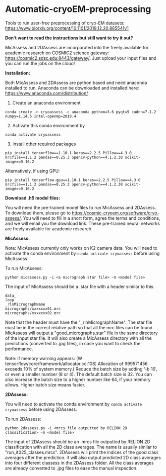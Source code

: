 # Automatic-cryoEM-preprocessing
Tools to run user-free preprocessing of cryo-EM datasets: https://www.biorxiv.org/content/10.1101/2019.12.20.885541v1

**Don't want to read the instructions but still want to try it out?**

MicAssess and 2DAssess are incorporated into the freely available for academic research on COSMIC2 science gateway: https://cosmic2.sdsc.edu:8443/gateway/. Just upload your input files and you can run the jobs on the cloud!

**Installation:**

Both MicAssess and 2DAssess are python based and need anaconda installed to run. Anaconda can be downloaded and installed here: https://www.anaconda.com/distribution/

1. Create an anaconda environment
```
conda create -n cryoassess -c anaconda python=3.6 pyqt=5 cudnn=7.1.2 numpy=1.14.5 intel-openmp=2019.4
```
2. Activate this conda environment by
```
conda activate cryoassess
```
3. Install other required packages
```
pip install tensorflow==1.10.1 keras==2.2.5 Pillow==4.3.0 mrcfile==1.1.2 pandas==0.25.3 opencv-python==4.1.2.30 scikit-image==0.16.2
```
Alternatively, if using GPU:
```
pip install tensorflow-gpu==1.10.1 keras==2.2.5 Pillow==4.3.0 mrcfile==1.1.2 pandas==0.25.3 opencv-python==4.1.2.30 scikit-image==0.16.2
```

**Download .h5 model files:**

You will need the pre-trained model files to run MicAssess and 2DAssess. To download them, please go to https://cosmic-cryoem.org/software/cryo-assess/. You will need to fill in a short form, agree the terms and conditions, and we will email you the download link. These pre-trained neural networks are freely available for academic research.

**MicAssess:**

Note: MicAssess currently only works on K2 camera data.
You will need to activate the conda environment by ```conda activate cryoassess``` before using MicAssess.

To run MicAssess:
```
python micassess.py -i <a micrograph star file> -m <model file>
```
The input of MicAssess should be a .star file with a header similar to this:
```
data_
loop_
_rlnMicrographName
micrographs/xxxxxxx01.mrc
micrographs/xxxxxxx02.mrc
```
Note that the header must have the "\_rlnMicrographName". The star file must be in the correct relative path so that all the mrc files can be found.
MicAssess will output a "good_micrographs.star" file in the same directory of the input star file. It will also create a MicAssess directory with all the predictions (converted to .jpg files), in case you want to check the performance.

Note: if memory warning appears:
(W tensorflow/core/framework/allocator.cc:108] Allocation of 999571456 exceeds 10% of system memory.)
Reduce the batch size by adding ‘-b 16’, or even a smaller number (8 or 4). The default batch size is 32. You can also increase the batch size to a higher number like 64, if your memory allows. Higher batch size means faster.

**2DAssess:**

You will need to activate the conda environment by ```conda activate cryoassess``` before using 2DAssess.

To run 2DAssess:
```
python 2dassess.py -i <mrcs file outputted by RELION 2D classification> -m <model file>
```
The input of 2DAssess should be an .mrcs file outputted by RELION 2D classification with all the 2D class averages. The name is usually similar to "run_it025_classes.mrcs".
2DAssess will print the indices of the good class averages after the prediction. It will also output predicted 2D class averages into four different classess in the 2DAssess folder. All the class averages are already converted to .jpg files to ease the manual inspection.

